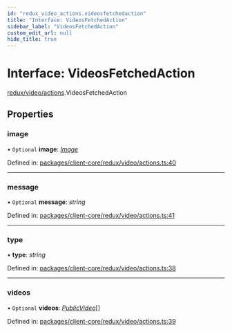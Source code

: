 ```yaml
---
id: "redux_video_actions.videosfetchedaction"
title: "Interface: VideosFetchedAction"
sidebar_label: "VideosFetchedAction"
custom_edit_url: null
hide_title: true
---
```


# Interface: VideosFetchedAction

[redux/video/actions](../modules/redux_video_actions.md).VideosFetchedAction

## Properties

### image

• `Optional` **image**: [*Image*](redux_video_actions.image.md)

Defined in: [packages/client-core/redux/video/actions.ts:40](https://github.com/xr3ngine/xr3ngine/blob/56376a778/packages/client-core/redux/video/actions.ts#L40)

___

### message

• `Optional` **message**: *string*

Defined in: [packages/client-core/redux/video/actions.ts:41](https://github.com/xr3ngine/xr3ngine/blob/56376a778/packages/client-core/redux/video/actions.ts#L41)

___

### type

• **type**: *string*

Defined in: [packages/client-core/redux/video/actions.ts:38](https://github.com/xr3ngine/xr3ngine/blob/56376a778/packages/client-core/redux/video/actions.ts#L38)

___

### videos

• `Optional` **videos**: [*PublicVideo*](redux_video_actions.publicvideo.md)[]

Defined in: [packages/client-core/redux/video/actions.ts:39](https://github.com/xr3ngine/xr3ngine/blob/56376a778/packages/client-core/redux/video/actions.ts#L39)
